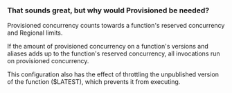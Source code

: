### That sounds great, but why would Provisioned be needed?

Provisioned concurrency counts towards a function's reserved concurrency and Regional limits.

If the amount of provisioned concurrency on a function's versions and aliases adds up to the function's reserved concurrency, all invocations run on provisioned concurrency.

This configuration also has the effect of throttling the unpublished version of the function ($LATEST), which prevents it from executing.

